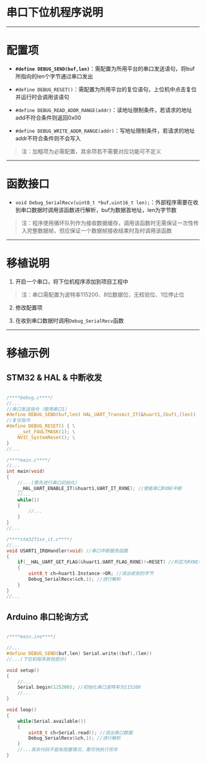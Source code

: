 # 串口下位机程序说明

---

# 配置项

* **`#define DEBUG_SEND(buf,len)`**：需配置为所用平台的串口发送语句，将buf所指向的len个字节通过串口发出

* `#define DEBUG_RESET()`：需配置为所用平台的复位语句，上位机中点击复位并运行时会调用该语句

* `#define DEBUG_READ_ADDR_RANGE(addr)`：读地址限制条件，若请求的地址add不符合条件则返回0x00

* `#define DEBUG_WRITE_ADDR_RANGE(addr)`：写地址限制条件，若请求的地址addr不符合条件则不会写入 

> 注：加粗项为必需配置，其余项若不需要对应功能可不定义

---

# 函数接口

* `void Debug_SerialRecv(uint8_t *buf,uint16_t len);`：外部程序需要在收到串口数据时调用该函数进行解析，buf为数据首地址，len为字节数

> 注：程序使用循环队列作为接收数据缓存，调用该函数时无需保证一次性传入完整数据帧，但应保证一个数据帧接收结束时及时调用该函数

---

# 移植说明

1. 开启一个串口，将下位机程序添加到项目工程中

> 注：串口需配置为波特率115200、8位数据位，无校验位、1位停止位

2. 修改配置项

3. 在收到串口数据时调用`Debug_SerialRecv`函数

---

# 移植示例

## STM32 & HAL & 中断收发

```c

/****Debug.c****/
//...
//串口发送指令（使用串口1）
#define DEBUG_SEND(buf,len) HAL_UART_Transmit_IT(&huart1,(buf),(len))
//复位指令
#define DEBUG_RESET() { \
	__set_FAULTMASK(1); \
	NVIC_SystemReset(); \
}
//...

/****main.c****/
//...
int main(void)
{
	//...(需先进行串口初始化)
	__HAL_UART_ENABLE_IT(&huart1,UART_IT_RXNE); //使能串口RXNE中断
	//...
	while(1)
	{
		//...
	}
}
//...

/****stm32f1xx_it.c****/
//...
void USART1_IRQHandler(void) //串口中断服务函数
{
	if(__HAL_UART_GET_FLAG(&huart1,UART_FLAG_RXNE)!=RESET) //判定为RXNE中断
	{
		uint8_t ch=huart1.Instance->DR; //读出收到的字节
		Debug_SerialRecv(&ch,1); //进行解析
	}
}
//...

```

## Arduino 串口轮询方式

```c++

/****main.ino****/

//...
#define DEBUG_SEND(buf,len) Serial.write((buf),(len))
//...(下位机程序其他部分)

void setup()
{
	//...
	Serial.begin(115200); //初始化串口波特率为115200
	//...
}

void loop()
{
	while(Serial.available())
	{
		uint8_t ch=Serial.read(); //读出串口数据
		Debug_SerialRecv(&ch,1); //进行解析
	}
	//...其余代码不能有阻塞情况，需尽快执行完毕
}

```
